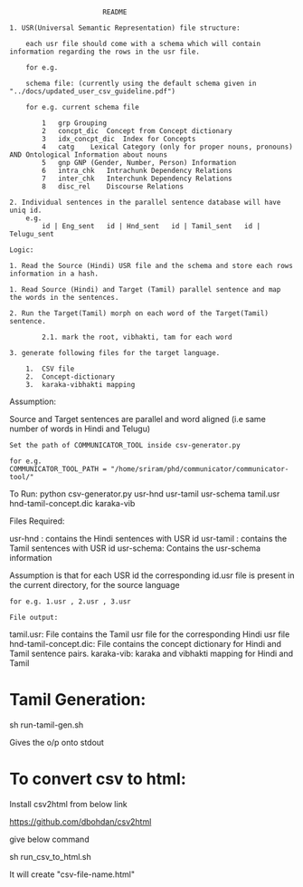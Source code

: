 
                           README

    1. USR(Universal Semantic Representation) file structure:

        each usr file should come with a schema which will contain information regarding the rows in the usr file. 

        for e.g.

        schema file: (currently using the default schema given in "../docs/updated_user_csv_guideline.pdf")

        for e.g. current schema file 

            1	grp	Grouping
            2	concpt_dic	Concept from Concept dictionary
            3	idx_concpt_dic	Index for Concepts
            4	catg	Lexical Category (only for proper nouns, pronouns) AND Ontological Information about nouns
            5	gnp	GNP (Gender, Number, Person) Information
            6	intra_chk	Intrachunk Dependency Relations
            7	inter_chk	Interchunk Dependency Relations
            8	disc_rel	Discourse Relations

    2. Individual sentences in the parallel sentence database will have uniq id.
        e.g. 
            id | Eng_sent   id | Hnd_sent   id | Tamil_sent   id | Telugu_sent

    Logic:

    1. Read the Source (Hindi) USR file and the schema and store each rows information in a hash.

    1. Read Source (Hindi) and Target (Tamil) parallel sentence and map the words in the sentences.

    2. Run the Target(Tamil) morph on each word of the Target(Tamil) sentence.

            2.1. mark the root, vibhakti, tam for each word

    3. generate following files for the target language.
    
        1.  CSV file
        2.  Concept-dictionary
        3.  karaka-vibhakti mapping


   Assumption: 

   Source and Target sentences are parallel and word aligned (i.e same number of words in Hindi and Telugu)



	Set the path of COMMUNICATOR_TOOL inside csv-generator.py

	for e.g. 
	COMMUNICATOR_TOOL_PATH = "/home/sriram/phd/communicator/communicator-tool/"


   To Run:
   python  csv-generator.py   usr-hnd usr-tamil  usr-schema  tamil.usr hnd-tamil-concept.dic karaka-vib 

   Files Required:

   usr-hnd : contains the  Hindi sentences with USR id
   usr-tamil : contains the  Tamil sentences with USR id
   usr-schema: Contains the usr-schema information

   Assumption is that for each USR id the corresponding id.usr file is present in the current directory,  for the source language

    for e.g. 1.usr , 2.usr , 3.usr

    File output:

   tamil.usr:  File contains the Tamil usr file for the corresponding Hindi usr file
   hnd-tamil-concept.dic: File contains the concept dictionary for Hindi and Tamil sentence pairs.
   karaka-vib: karaka and vibhakti mapping for  Hindi and Tamil 
    
   
           
            



# Tamil Generation:

sh run-tamil-gen.sh

Gives the o/p onto stdout


# To convert csv to html:

Install csv2html from below link

https://github.com/dbohdan/csv2html

give below command

sh run_csv_to_html.sh <csv-file-name>

It will create "csv-file-name.html" 
